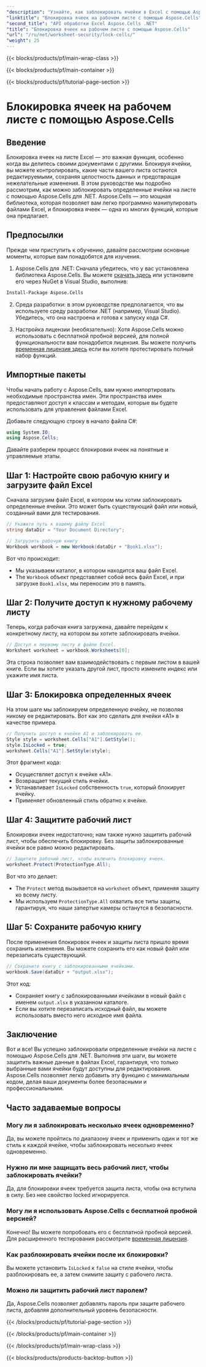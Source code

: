 ```yaml
---
"description": "Узнайте, как заблокировать ячейки в Excel с помощью Aspose.Cells для .NET с помощью этого пошагового руководства. Защитите свои данные с помощью подробных примеров кода и простых инструкций."
"linktitle": "Блокировка ячеек на рабочем листе с помощью Aspose.Cells"
"second_title": "API обработки Excel Aspose.Cells .NET"
"title": "Блокировка ячеек на рабочем листе с помощью Aspose.Cells"
"url": "/ru/net/worksheet-security/lock-cells/"
"weight": 25
---
```


{{< blocks/products/pf/main-wrap-class >}}

{{< blocks/products/pf/main-container >}}

{{< blocks/products/pf/tutorial-page-section >}}

# Блокировка ячеек на рабочем листе с помощью Aspose.Cells

## Введение
Блокировка ячеек на листе Excel — это важная функция, особенно когда вы делитесь своими документами с другими. Блокируя ячейки, вы можете контролировать, какие части вашего листа остаются редактируемыми, сохраняя целостность данных и предотвращая нежелательные изменения. В этом руководстве мы подробно рассмотрим, как можно заблокировать определенные ячейки на листе с помощью Aspose.Cells для .NET. Aspose.Cells — это мощная библиотека, которая позволяет вам легко программно манипулировать файлами Excel, и блокировка ячеек — одна из многих функций, которые она предлагает.

## Предпосылки

Прежде чем приступить к обучению, давайте рассмотрим основные моменты, которые вам понадобятся для изучения.

1. Aspose.Cells для .NET: Сначала убедитесь, что у вас установлена библиотека Aspose.Cells. Вы можете [скачать здесь](https://releases.aspose.com/cells/net/) или установите его через NuGet в Visual Studio, выполнив:

```bash
Install-Package Aspose.Cells
```

2. Среда разработки: в этом руководстве предполагается, что вы используете среду разработки .NET (например, Visual Studio). Убедитесь, что она настроена и готова к запуску кода C#.

3. Настройка лицензии (необязательно): Хотя Aspose.Cells можно использовать с бесплатной пробной версией, для полной функциональности вам понадобится лицензия. Вы можете получить [временная лицензия здесь](https://purchase.aspose.com/temporary-license/) если вы хотите протестировать полный набор функций.


## Импортные пакеты

Чтобы начать работу с Aspose.Cells, вам нужно импортировать необходимые пространства имен. Эти пространства имен предоставляют доступ к классам и методам, которые вы будете использовать для управления файлами Excel.

Добавьте следующую строку в начало файла C#:

```csharp
using System.IO;
using Aspose.Cells;
```

Давайте разберем процесс блокировки ячеек на понятные и управляемые этапы.

## Шаг 1: Настройте свою рабочую книгу и загрузите файл Excel

Сначала загрузим файл Excel, в котором мы хотим заблокировать определенные ячейки. Это может быть существующий файл или новый, созданный вами для тестирования.

```csharp
// Укажите путь к вашему файлу Excel
string dataDir = "Your Document Directory";

// Загрузить рабочую книгу
Workbook workbook = new Workbook(dataDir + "Book1.xlsx");
```

Вот что происходит:
- Мы указываем каталог, в котором находится ваш файл Excel.
- The `Workbook` объект представляет собой весь файл Excel, и при загрузке `Book1.xlsx`, мы переносим это в память.

## Шаг 2: Получите доступ к нужному рабочему листу

Теперь, когда рабочая книга загружена, давайте перейдем к конкретному листу, на котором вы хотите заблокировать ячейки.

```csharp
// Доступ к первому листу в файле Excel.
Worksheet worksheet = workbook.Worksheets[0];
```

Эта строка позволяет вам взаимодействовать с первым листом в вашей книге. Если вы хотите указать другой лист, просто измените индекс или укажите имя листа.

## Шаг 3: Блокировка определенных ячеек

На этом шаге мы заблокируем определенную ячейку, не позволяя никому ее редактировать. Вот как это сделать для ячейки «A1» в качестве примера.

```csharp
// Получить доступ к ячейке A1 и заблокировать ее.
Style style = worksheet.Cells["A1"].GetStyle();
style.IsLocked = true;
worksheet.Cells["A1"].SetStyle(style);
```

Этот фрагмент кода:
- Осуществляет доступ к ячейке «A1».
- Возвращает текущий стиль ячейки.
- Устанавливает `IsLocked` собственность `true`, который блокирует ячейку.
- Применяет обновленный стиль обратно к ячейке.

## Шаг 4: Защитите рабочий лист

Блокировки ячеек недостаточно; нам также нужно защитить рабочий лист, чтобы обеспечить блокировку. Без защиты заблокированные ячейки все равно можно редактировать.

```csharp
// Защитите рабочий лист, чтобы включить блокировку ячеек.
worksheet.Protect(ProtectionType.All);
```

Вот что это делает:
- The `Protect` метод вызывается на `worksheet` объект, применяя защиту ко всему листу.
- Мы используем `ProtectionType.All` охватить все типы защиты, гарантируя, что наши запертые камеры останутся в безопасности.

## Шаг 5: Сохраните рабочую книгу

После применения блокировок ячеек и защиты листа пришло время сохранить изменения. Вы можете сохранить его как новый файл или перезаписать существующий.

```csharp
// Сохраните книгу с заблокированными ячейками.
workbook.Save(dataDir + "output.xlsx");
```

Этот код:
- Сохраняет книгу с заблокированными ячейками в новый файл с именем `output.xlsx` в указанном каталоге.
- Если вы хотите перезаписать исходный файл, вы можете использовать вместо него исходное имя файла.


## Заключение

Вот и все! Вы успешно заблокировали определенные ячейки на листе с помощью Aspose.Cells для .NET. Выполнив эти шаги, вы можете защитить важные данные в файлах Excel, гарантируя, что только выбранные вами ячейки будут доступны для редактирования. Aspose.Cells позволяет легко добавить эту функцию с минимальным кодом, делая ваши документы более безопасными и профессиональными.


## Часто задаваемые вопросы

### Могу ли я заблокировать несколько ячеек одновременно?
Да, вы можете пройтись по диапазону ячеек и применить один и тот же стиль к каждой ячейке, чтобы заблокировать несколько ячеек одновременно.

### Нужно ли мне защищать весь рабочий лист, чтобы заблокировать ячейки?
Да, для блокировки ячеек требуется защита листа, чтобы она вступила в силу. Без нее свойство locked игнорируется.

### Могу ли я использовать Aspose.Cells с бесплатной пробной версией?
Конечно! Вы можете попробовать его с бесплатной пробной версией. Для расширенного тестирования рассмотрите [временная лицензия](https://purchase.aspose.com/temporary-license/).

### Как разблокировать ячейки после их блокировки?
Вы можете установить `IsLocked` к `false` на стиле ячейки, чтобы разблокировать ее, а затем снимите защиту с рабочего листа.

### Можно ли защитить рабочий лист паролем?
Да, Aspose.Cells позволяет добавлять пароль при защите рабочего листа, добавляя дополнительный уровень безопасности.


{{< /blocks/products/pf/tutorial-page-section >}}

{{< /blocks/products/pf/main-container >}}

{{< /blocks/products/pf/main-wrap-class >}}

{{< blocks/products/products-backtop-button >}}